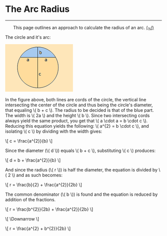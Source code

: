 # The Arc Radius

---

<center>
<p>This page outlines an approach to calculate the radius of an arc. <a href="../../../Home.html">(~/)</a></p>
</center>

The circle and it's arc:

![Geometric representation of the circle and the arc in question](imgs/arc-radius.png "Geometric representation of the circle and the arc in question")

In the figure above, both lines are cords of the circle, the vertical line intersecting the center of the circle and thus being the circle's diameter, that equaling \\( b + c \\). The radius to be decided is that of the blue part. The width is \\( 2a \\) and the height \\( b \\). Since two intersecting cords always yield the same product, you get that \\( a \cdot a = b \cdot c \\).
Reducing this equation yields the following: \\( a^{2} = b \cdot c \\), and isolating \\( c \\) by dividing with the width gives:

\\[ c = \frac{a^{2}}{b} \\]

Since the diameter (\\( d \\)) equals \\( b + c \\), substituting \\( c \\) produces:

\\[ d = b + \frac{a^{2}}{b} \\]

And since the radius (\\( r \\)) is half the diameter, the equation is divided by \\( 2 \\) and as such becomes:

\\[
r = \frac{b}{2} + \frac{a^{2}}{2b}
\\]

The common denominator (\\( b \\)) is found and the equation is reduced by addition of the fractions.

\\[ r = \frac{b^{2}}{2b} + \frac{a^{2}}{2b} \\]

\\[ \Downarrow \\]


<div class="answer">
\[ r = \frac{a^{2} + b^{2}}{2b} \]
</div>
